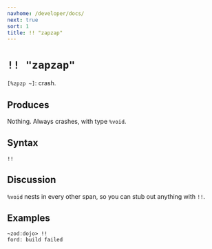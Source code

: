 ```yaml
---
navhome: /developer/docs/
next: true
sort: 1
title: !! "zapzap"
---
```


# `!! "zapzap"`

`[%zpzp ~]`: crash.

## Produces

Nothing.  Always crashes, with type `%void`.

## Syntax

`!!`

## Discussion

`%void` nests in every other span, so you can stub out anything with `!!`.

## Examples

```
~zod:dojo> !!
ford: build failed
```
